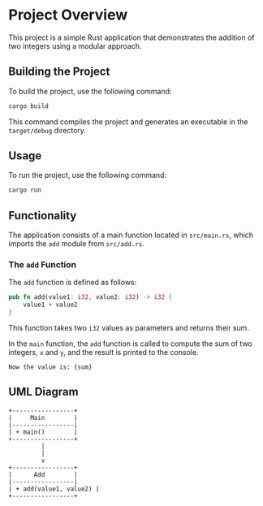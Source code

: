 # Project Overview

This project is a simple Rust application that demonstrates the addition of two integers using a modular approach.

## Building the Project

To build the project, use the following command:

```bash
cargo build
```

This command compiles the project and generates an executable in the `target/debug` directory.

## Usage

To run the project, use the following command:

```bash
cargo run
```

## Functionality

The application consists of a main function located in `src/main.rs`, which imports the `add` module from `src/add.rs`. 

### The `add` Function

The `add` function is defined as follows:

```rust
pub fn add(value1: i32, value2: i32) -> i32 {
    value1 + value2
}
```

This function takes two `i32` values as parameters and returns their sum.

In the `main` function, the `add` function is called to compute the sum of two integers, `x` and `y`, and the result is printed to the console.

```
Now the value is: {sum}
```

## UML Diagram

```plaintext
+-----------------+
|     Main        |
|-----------------|
| + main()        |
+-----------------+
         |
         |
         v
+-----------------+
|      Add        |
|-----------------|
| + add(value1, value2) |
+-----------------+
